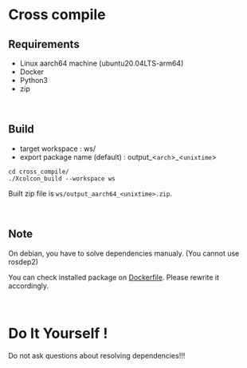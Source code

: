# Cross compile

## Requirements

- Linux aarch64 machine (ubuntu20.04LTS-arm64)
- Docker
- Python3
- zip

<br>

## Build

- target workspace : ws/
- export package name (default) : output_<`arch`>_<`unixtime`>

```build
cd cross_compile/
./Xcolcon_build --workspace ws
```

Built zip file is `ws/output_aarch64_<unixtime>.zip`.

<br>

## Note

On debian, you have to solve dependencies manualy. (You cannot use rosdep2)

You can check installed package on [Dockerfile](./../build/Dockerfile). Please rewrite it accordingly.

<br>

# Do It Yourself !

Do not ask questions about resolving dependencies!!!
